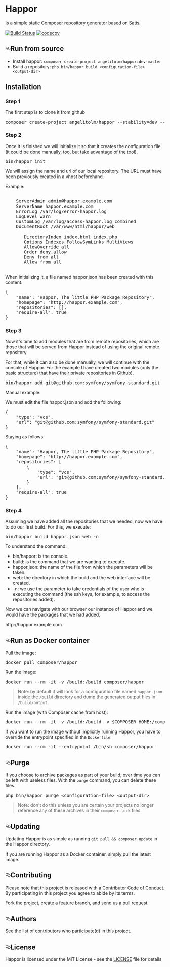 # Happor
Is a simple static Composer repository generator based on Satis.
<p><a href="https://travis-ci.org/angelitolm/happor" rel="nofollow"><img src="https://camo.githubusercontent.com/770aad8227e550bb1958b38bce5430dea32f4bb9/68747470733a2f2f7472617669732d63692e6f72672f636f6d706f7365722f73617469732e7376673f6272616e63683d6d6173746572" alt="Build Status" data-canonical-src="https://travis-ci.org/angelitolm/happor.svg?branch=master" style="max-width:100%;"></a>
<a href="https://codecov.io/gh/angelitolm/happor" rel="nofollow"><img src="https://camo.githubusercontent.com/98acb1573f5e05041077f2e102ced22a64194b63/68747470733a2f2f636f6465636f762e696f2f67682f636f6d706f7365722f73617469732f6272616e63682f6d61737465722f67726170682f62616467652e737667" alt="codecov" data-canonical-src="https://codecov.io/gh/angelitolm/happor/branch/master/graph/badge.svg" style="max-width:100%;"></a></p>
<h2><a id="user-content-run-from-source" class="anchor" aria-hidden="true" href="#run-from-source"><svg class="octicon octicon-link" viewBox="0 0 16 16" version="1.1" width="16" height="16" aria-hidden="true"><path fill-rule="evenodd" d="M4 9h1v1H4c-1.5 0-3-1.69-3-3.5S2.55 3 4 3h4c1.45 0 3 1.69 3 3.5 0 1.41-.91 2.72-2 3.25V8.59c.58-.45 1-1.27 1-2.09C10 5.22 8.98 4 8 4H4c-.98 0-2 1.22-2 2.5S3 9 4 9zm9-3h-1v1h1c1 0 2 1.22 2 2.5S13.98 12 13 12H9c-.98 0-2-1.22-2-2.5 0-.83.42-1.64 1-2.09V6.25c-1.09.53-2 1.84-2 3.25C6 11.31 7.55 13 9 13h4c1.45 0 3-1.69 3-3.5S14.5 6 13 6z"></path></svg></a>Run from source</h2>
<ul>
<li>Install happor: <code>composer create-project angelitolm/happor:dev-master</code></li>
<li>Build a repository: <code>php bin/happor build &lt;configuration-file&gt; &lt;output-dir&gt;</code></li>
</ul>
<h2>Installation</h2>
<h3>Step 1</h3>
<p>The first step is to clone it from github</p>

<pre>composer create-project angelitolm/happor --stability=dev --keep-vcs</pre>

<h3>Step 2</h3>
<p>Once it is finished we will initialize it so that it creates the configuration file (it could be done manually, too, but take advantage of the tool).</p>

<pre>bin/happor init</pre>

<p>We will assign the name and url of our local repository. The URL must have been previously created in a vhost beforehand.</p>

<p><strom>Example:</strong>
<pre><VirtualHost *:80>
    ServerAdmin admin@happor.example.com
    ServerName happor.example.com
    ErrorLog /var/log/error-happor.log
    LogLevel warn
    CustomLog /var/log/access-happor.log combined
    DocumentRoot /var/www/html/happor/web
    <Directory /var/www/html/happor/web>
       DirectoryIndex index.html index.php
       Options Indexes FollowSymLinks MultiViews
       AllowOverride all
       Order deny,allow
       Deny from all
       Allow from all
    </Directory>
</VirtualHost></pre>

<p>When initializing it, a file named happor.json has been created with this content:</p>

<pre>{
    "name": "Happor, The little PHP Package Repository",
    "homepage": "http://happor.example.com",
    "repositories": [],
    "require-all": true
}</pre>


<h3>Step 3</h3>
<p>Now it's time to add modules that are from remote repositories, which are those that will be served from Happor instead of using the original remote repository.</p>

<p>For that, while it can also be done manually, we will continue with the console of Happor. For the example I have created two modules (only the basic structure) that have their private repositories in Github).</p>

<pre>bin/happor add git@github.com:symfony/symfony-standard.git</pre>

<p><strom>Manual example:</strom></p>
We must edit the file happor.json and add the following:

<pre>{
    "type": "vcs",
    "url": "git@github.com:symfony/symfony-standard.git"
}</pre>

<p>Staying as follows:</p>

<pre>{
    "name": "Happor, The little PHP Package Repository",
    "homepage": "http://happor.example.com",
    "repositories": [
        {
            "type": "vcs",
            "url": "git@github.com:symfony/symfony-standard.git"
        }
    ],
    "require-all": true
}</pre>

<h3>Step 4</h3>
<p>Assuming we have added all the repositories that we needed, now we have to do our first build. For this, we execute:</p>

<pre>bin/happor build happor.json web -n</pre>

<p>To understand the command:</p>
<ul>
    <li>bin/happor: is the console.</li>
    <li>build: is the command that we are wanting to execute.</li>
    <li>happor.json: the name of the file from which the parameters will be taken.</li>
    <li>web: the directory in which the build and the web interface will be created.</li>
    <li>-n: we use the parameter to take credentials of the user who is executing the command (the ssh keys, for example, to access the repositories added).</li>
</ul>

<p>Now we can navigate with our browser our instance of Happor and we would have the packages that we had added.</p>
http://happor.example.com
<h2><a id="user-content-run-as-docker-container" class="anchor" aria-hidden="true" href="#run-as-docker-container"><svg class="octicon octicon-link" viewBox="0 0 16 16" version="1.1" width="16" height="16" aria-hidden="true"><path fill-rule="evenodd" d="M4 9h1v1H4c-1.5 0-3-1.69-3-3.5S2.55 3 4 3h4c1.45 0 3 1.69 3 3.5 0 1.41-.91 2.72-2 3.25V8.59c.58-.45 1-1.27 1-2.09C10 5.22 8.98 4 8 4H4c-.98 0-2 1.22-2 2.5S3 9 4 9zm9-3h-1v1h1c1 0 2 1.22 2 2.5S13.98 12 13 12H9c-.98 0-2-1.22-2-2.5 0-.83.42-1.64 1-2.09V6.25c-1.09.53-2 1.84-2 3.25C6 11.31 7.55 13 9 13h4c1.45 0 3-1.69 3-3.5S14.5 6 13 6z"></path></svg></a>Run as Docker container</h2>
<p>Pull the image:</p>
<div class="highlight highlight-source-shell"><pre>docker pull composer/happor</pre></div>
<p>Run the image:</p>
<div class="highlight highlight-source-shell"><pre>docker run --rm -it -v /build:/build composer/happor</pre></div>
<blockquote>
<p>Note: by default it will look for a configuration file named <code>happor.json</code>
inside the <code>/build</code> directory and dump the generated output files in
<code>/build/output</code>.</p>
</blockquote>
<p>Run the image (with Composer cache from host):</p>
<div class="highlight highlight-source-shell"><pre>docker run --rm -it -v /build:/build -v <span class="pl-smi">$COMPOSER_HOME</span>:/composer composer/happor</pre></div>
<p>If you want to run the image without implicitly running Happor, you have to
override the entrypoint specified in the <code>Dockerfile</code>:</p>
<div class="highlight highlight-source-shell"><pre>docker run --rm -it --entrypoint /bin/sh composer/happor</pre></div>
<h2><a id="user-content-purge" class="anchor" aria-hidden="true" href="#purge"><svg class="octicon octicon-link" viewBox="0 0 16 16" version="1.1" width="16" height="16" aria-hidden="true"><path fill-rule="evenodd" d="M4 9h1v1H4c-1.5 0-3-1.69-3-3.5S2.55 3 4 3h4c1.45 0 3 1.69 3 3.5 0 1.41-.91 2.72-2 3.25V8.59c.58-.45 1-1.27 1-2.09C10 5.22 8.98 4 8 4H4c-.98 0-2 1.22-2 2.5S3 9 4 9zm9-3h-1v1h1c1 0 2 1.22 2 2.5S13.98 12 13 12H9c-.98 0-2-1.22-2-2.5 0-.83.42-1.64 1-2.09V6.25c-1.09.53-2 1.84-2 3.25C6 11.31 7.55 13 9 13h4c1.45 0 3-1.69 3-3.5S14.5 6 13 6z"></path></svg></a>Purge</h2>
<p>If you choose to archive packages as part of your build, over time you can be
left with useless files. With the <code>purge</code> command, you can delete these files.</p>
<div class="highlight highlight-source-shell"><pre>php bin/happor purge <span class="pl-k">&lt;</span>configuration-file<span class="pl-k">&gt;</span> <span class="pl-k">&lt;</span>output-dir<span class="pl-k">&gt;</span></pre></div>
<blockquote>
<p>Note: don't do this unless you are certain your projects no longer reference
any of these archives in their <code>composer.lock</code> files.</p>
</blockquote>
<h2><a id="user-content-updating" class="anchor" aria-hidden="true" href="#updating"><svg class="octicon octicon-link" viewBox="0 0 16 16" version="1.1" width="16" height="16" aria-hidden="true"><path fill-rule="evenodd" d="M4 9h1v1H4c-1.5 0-3-1.69-3-3.5S2.55 3 4 3h4c1.45 0 3 1.69 3 3.5 0 1.41-.91 2.72-2 3.25V8.59c.58-.45 1-1.27 1-2.09C10 5.22 8.98 4 8 4H4c-.98 0-2 1.22-2 2.5S3 9 4 9zm9-3h-1v1h1c1 0 2 1.22 2 2.5S13.98 12 13 12H9c-.98 0-2-1.22-2-2.5 0-.83.42-1.64 1-2.09V6.25c-1.09.53-2 1.84-2 3.25C6 11.31 7.55 13 9 13h4c1.45 0 3-1.69 3-3.5S14.5 6 13 6z"></path></svg></a>Updating</h2>
<p>Updating Happor is as simple as running <code>git pull &amp;&amp; composer update</code> in the
Happor directory.</p>
<p>If you are running Happor as a Docker container, simply pull the latest image.</p>
<h2><a id="user-content-contributing" class="anchor" aria-hidden="true" href="#contributing"><svg class="octicon octicon-link" viewBox="0 0 16 16" version="1.1" width="16" height="16" aria-hidden="true"><path fill-rule="evenodd" d="M4 9h1v1H4c-1.5 0-3-1.69-3-3.5S2.55 3 4 3h4c1.45 0 3 1.69 3 3.5 0 1.41-.91 2.72-2 3.25V8.59c.58-.45 1-1.27 1-2.09C10 5.22 8.98 4 8 4H4c-.98 0-2 1.22-2 2.5S3 9 4 9zm9-3h-1v1h1c1 0 2 1.22 2 2.5S13.98 12 13 12H9c-.98 0-2-1.22-2-2.5 0-.83.42-1.64 1-2.09V6.25c-1.09.53-2 1.84-2 3.25C6 11.31 7.55 13 9 13h4c1.45 0 3-1.69 3-3.5S14.5 6 13 6z"></path></svg></a>Contributing</h2>
<p>Please note that this project is released with a <a href="http://contributor-covenant.org/version/1/4/" rel="nofollow">Contributor Code of Conduct</a>.
By participating in this project you agree to abide by its terms.</p>
<p>Fork the project, create a feature branch, and send us a pull request.</p>
<h2><a id="user-content-authors" class="anchor" aria-hidden="true" href="#authors"><svg class="octicon octicon-link" viewBox="0 0 16 16" version="1.1" width="16" height="16" aria-hidden="true"><path fill-rule="evenodd" d="M4 9h1v1H4c-1.5 0-3-1.69-3-3.5S2.55 3 4 3h4c1.45 0 3 1.69 3 3.5 0 1.41-.91 2.72-2 3.25V8.59c.58-.45 1-1.27 1-2.09C10 5.22 8.98 4 8 4H4c-.98 0-2 1.22-2 2.5S3 9 4 9zm9-3h-1v1h1c1 0 2 1.22 2 2.5S13.98 12 13 12H9c-.98 0-2-1.22-2-2.5 0-.83.42-1.64 1-2.09V6.25c-1.09.53-2 1.84-2 3.25C6 11.31 7.55 13 9 13h4c1.45 0 3-1.69 3-3.5S14.5 6 13 6z"></path></svg></a>Authors</h2>
<p>See the list of <a href="https://github.com/angelitolm/happor/contributors">contributors</a> who participate(d) in this project.</p>

<h2><a id="user-content-license" class="anchor" aria-hidden="true" href="#license"><svg class="octicon octicon-link" viewBox="0 0 16 16" version="1.1" width="16" height="16" aria-hidden="true"><path fill-rule="evenodd" d="M4 9h1v1H4c-1.5 0-3-1.69-3-3.5S2.55 3 4 3h4c1.45 0 3 1.69 3 3.5 0 1.41-.91 2.72-2 3.25V8.59c.58-.45 1-1.27 1-2.09C10 5.22 8.98 4 8 4H4c-.98 0-2 1.22-2 2.5S3 9 4 9zm9-3h-1v1h1c1 0 2 1.22 2 2.5S13.98 12 13 12H9c-.98 0-2-1.22-2-2.5 0-.83.42-1.64 1-2.09V6.25c-1.09.53-2 1.84-2 3.25C6 11.31 7.55 13 9 13h4c1.45 0 3-1.69 3-3.5S14.5 6 13 6z"></path></svg></a>License</h2>
<p>Happor is licensed under the MIT License - see the <a href="https://github.com/angelitolm/happor/blob/master/LICENSE">LICENSE</a> file for details</p>
